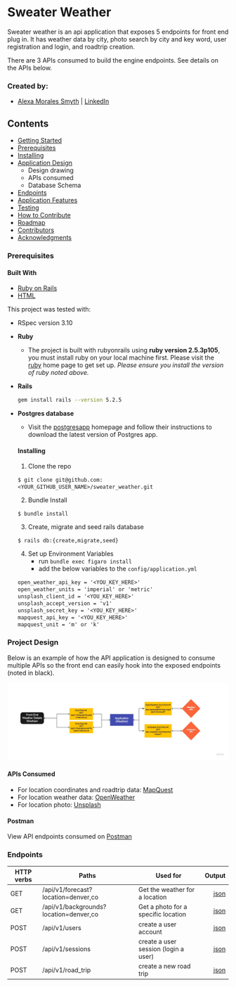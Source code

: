 # Sweater Weather
Sweater weather is an api application that exposes 5 endpoints for front end plug in. It has weather data by city, photo search by city and key word, user registration and login, and roadtrip creation.

There are 3 APIs consumed to build the engine endpoints. See details on the APIs below.

### Created by:
- [Alexa Morales Smyth](https://github.com/amsmyth1) | [LinkedIn](https://www.linkedin.com/in/moralesalexa/)


## Contents
- [Getting Started](#getting-started)
- [Prerequisites](#prerequisites)
- [Installing](#installing)
- [Application Design](#application-design)
  - Design drawing
  - APIs consumed
  - Database Schema
- [Endpoints](#endpoints)
- [Application Features](#application-features)
- [Testing](#testing)
- [How to Contribute](#how-to-contribute)
- [Roadmap](#roadmap)
- [Contributors](#contributors)
- [Acknowledgments](#acknowledgments)

### Prerequisites
#### Built With
* [Ruby on Rails](https://rubyonrails.org)
* [HTML](https://html.com)

This project was tested with:
* RSpec version 3.10

* __Ruby__
  - The project is built with rubyonrails using __ruby version 2.5.3p105__, you must install ruby on your local machine first. Please visit the [ruby](https://www.ruby-lang.org/en/documentation/installation/) home page to get set up. _Please ensure you install the version of ruby noted above._

* __Rails__
  ```sh
  gem install rails --version 5.2.5
  ```
* __Postgres database__
  - Visit the [postgresapp](https://postgresapp.com/downloads.html) homepage and follow their instructions to download the latest version of Postgres app.

  #### Installing

  1. Clone the repo
    ```
    $ git clone git@github.com:<YOUR_GITHUB_USER_NAME>/sweater_weather.git
    ```

  2. Bundle Install
    ```
    $ bundle install
    ```

  3. Create, migrate and seed rails database
    ```
    $ rails db:{create,migrate,seed}
    ```

  4. Set up Environment Variables
     - run `bundle exec figaro install`
     - add the below variables to the `config/application.yml`
   ```
   open_weather_api_key = '<YOU_KEY_HERE>'
   open_weather_units = 'imperial' or 'metric'
   unsplash_client_id = '<YOU_KEY_HERE>'
   unsplash_accept_version = 'v1'
   unsplash_secret_key = '<YOU_KEY_HERE>'
   mapquest_api_key = '<YOU_KEY_HERE>'
   mapquest_unit = 'm' or 'k'

   ```
### Project Design
Below is an example of how the API application is designed to consume multiple APIs so the front end can easily hook into the exposed endpoints (noted in black).
<p style="text-align:center;"><img src="sweater_weather_design.jpg" width="900"></p>

#### APIs Consumed
- For location coordinates and roadtrip data: [MapQuest](https://developer.mapquest.com/)
- For location weather data: [OpenWeather](https://openweathermap.org/api)
- For location photo: [Unsplash](https://unsplash.com/developers)

#### Postman
View API endpoints consumed on [Postman](https://www.getpostman.com/collections/d339161ea943b1f5e890)

### Endpoints

| HTTP verbs | Paths  | Used for | Output |
| ---------- | ------ | -------- | ------:|
| GET | /api/v1/forecast?location=denver,co | Get the weather for a location | [json](#weather-by-location) |
| GET | /api/v1/backgrounds?location=denver,co | Get a photo for a specific location | [json](#photo-by-location) |
| POST | /api/v1/users | create a user account | [json](#create-user) |
| POST | /api/v1/sessions | create a user session (login a user) | [json](#user-login) |
| POST | /api/v1/road_trip | create a new road trip | [json](#new-road-trip) |
